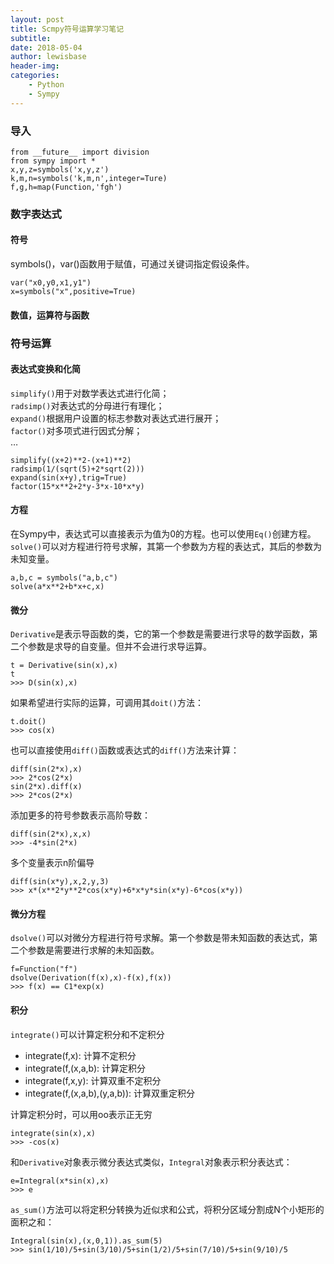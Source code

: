 ```yaml
---
layout: post
title: Scmpy符号运算学习笔记
subtitle:
date: 2018-05-04
author: lewisbase
header-img:
categories: 
    - Python
    - Sympy
---
```


### 导入

	from __future__ import division
	from sympy import *
	x,y,z=symbols('x,y,z')
	k,m,n=symbols('k,m,n',integer=Ture)
	f,g,h=map(Function,'fgh')
		
### 数字表达式

#### 符号

symbols()，var()函数用于赋值，可通过关键词指定假设条件。

	var("x0,y0,x1,y1")
	x=symbols("x",positive=True)

#### 数值，运算符与函数


### 符号运算

#### 表达式变换和化简
`simplify()`用于对数学表达式进行化简；  
`radsimp()`对表达式的分母进行有理化；  
`expand()`根据用户设置的标志参数对表达式进行展开；  
`factor()`对多项式进行因式分解；  
…

	simplify((x+2)**2-(x+1)**2)
	radsimp(1/(sqrt(5)+2*sqrt(2)))
	expand(sin(x+y),trig=True)
	factor(15*x**2+2*y-3*x-10*x*y)

#### 方程

在Sympy中，表达式可以直接表示为值为0的方程。也可以使用`Eq()`创建方程。`solve()`可以对方程进行符号求解，其第一个参数为方程的表达式，其后的参数为未知变量。

	a,b,c = symbols("a,b,c")
	solve(a*x**2+b*x+c,x)
	
#### 微分
	
`Derivative`是表示导函数的类，它的第一个参数是需要进行求导的数学函数，第二个参数是求导的自变量。但并不会进行求导运算。

	t = Derivative(sin(x),x)
	t
	>>>	D(sin(x),x)

如果希望进行实际的运算，可调用其`doit()`方法：

	t.doit()
	>>>	cos(x)

也可以直接使用`diff()`函数或表达式的`diff()`方法来计算：

	diff(sin(2*x),x)
	>>>	2*cos(2*x)
	sin(2*x).diff(x)
	>>>	2*cos(2*x)

添加更多的符号参数表示高阶导数：

	diff(sin(2*x),x,x)
	>>>	-4*sin(2*x)

多个变量表示n阶偏导

	diff(sin(x*y),x,2,y,3)
	>>>	x*(x**2*y**2*cos(x*y)+6*x*y*sin(x*y)-6*cos(x*y))

#### 微分方程

`dsolve()`可以对微分方程进行符号求解。第一个参数是带未知函数的表达式，第二个参数是需要进行求解的未知函数。

	f=Function("f")
	dsolve(Derivation(f(x),x)-f(x),f(x))
	>>>	f(x) == C1*exp(x)
	
#### 积分

`integrate()`可以计算定积分和不定积分

* integrate(f,x): 计算不定积分  
* integrate(f,(x,a,b): 计算定积分  
* integrate(f,x,y): 计算双重不定积分  
* integrate(f,(x,a,b),(y,a,b)): 计算双重定积分  

计算定积分时，可以用oo表示正无穷

	integrate(sin(x),x)
	>>>	-cos(x)

和`Derivative`对象表示微分表达式类似，`Integral`对象表示积分表达式：

	e=Integral(x*sin(x),x)
	>>>	e

`as_sum()`方法可以将定积分转换为近似求和公式，将积分区域分割成N个小矩形的面积之和：

	Integral(sin(x),(x,0,1)).as_sum(5)
	>>>	sin(1/10)/5+sin(3/10)/5+sin(1/2)/5+sin(7/10)/5+sin(9/10)/5
